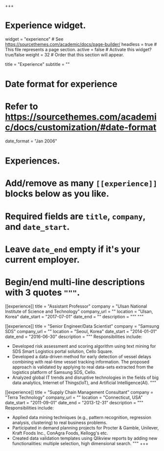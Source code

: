 +++
# Experience widget.
widget = "experience"  # See https://sourcethemes.com/academic/docs/page-builder/
headless = true  # This file represents a page section.
active = false  # Activate this widget? true/false
weight = 32  # Order that this section will appear.



title = "Experience"
subtitle = ""

# Date format for experience
#   Refer to https://sourcethemes.com/academic/docs/customization/#date-format
date_format = "Jan 2006"

# Experiences.
#   Add/remove as many `[[experience]]` blocks below as you like.
#   Required fields are `title`, `company`, and `date_start`.
#   Leave `date_end` empty if it's your current employer.
#   Begin/end multi-line descriptions with 3 quotes `"""`.


[[experience]]
  title = "Assistant Professor"
  company = "Ulsan National Institute of Science and Technology"
  company_url = ""
  location = "Ulsan, Korea"
  date_start = "2017-07-01"
  date_end = ""
  description = """ """
  
  
[[experience]]
  title = "Senior Engineer/Data Scientist"
  company = "Samsung SDS"
  company_url = ""
  location = "Seoul, Korea"
  date_start = "2014-01-01"
  date_end = "2016-06-30"
  description = """
  Responsibilities include:
  
  * Developed risk assessment and scoring algorithm using text mining for SDS Smart Logistics portal solution, Cello Square.
  * Developed a data-driven method for early detection of vessel delays combining with real-time vessel tracking information. The proposed approach is validated by applying to real data-sets extracted from the logistics platform of Samsung SDS, Cello.
  * Analyzed global IT trends and disruptive technologies in the fields of big data analytics, Internet of Things(IoT), and Artificial Intelligence(AI).
  """

[[experience]]
  title = "Supply Chain Management Consultant"
  company = "Terra Technology"
  company_url = ""
  location = "Connecticut, USA"
  date_start = "2011-09-01"
  date_end = "2013-12-31"
  description = """
  Responsibilities include:
  
  * Applied data mining techniques (e.g., pattern recognition, regression analysis, clustering) to real business problems.
  * Participated in demand planning projects for Procter & Gamble, Unilever, Kraft Foods Inc., ConAgra Foods, Kellogg's etc.
  * Created data validation templates using Qlikview reports by adding new functionalities: multiple selection, high dimensional search.
  """
+++
